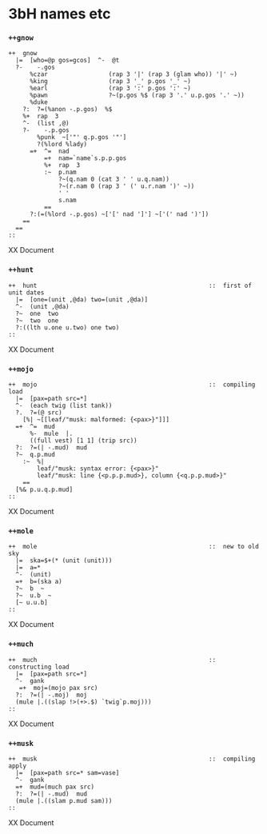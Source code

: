 3bH names etc
=============

### `++gnow`

    ++  gnow
      |=  [who=@p gos=gcos]  ^-  @t
      ?-    -.gos
          %czar                 (rap 3 '|' (rap 3 (glam who)) '|' ~)
          %king                 (rap 3 '_' p.gos '_' ~)
          %earl                 (rap 3 ':' p.gos ':' ~)
          %pawn                 ?~(p.gos %$ (rap 3 '.' u.p.gos '.' ~))
          %duke
        ?:  ?=(%anon -.p.gos)  %$
        %+  rap  3
        ^-  (list ,@)
        ?-    -.p.gos
            %punk  ~['"' q.p.gos '"']
            ?(%lord %lady)
          =+  ^=  nad
              =+  nam=`name`s.p.p.gos
              %+  rap  3
              :~  p.nam
                  ?~(q.nam 0 (cat 3 ' ' u.q.nam))
                  ?~(r.nam 0 (rap 3 ' (' u.r.nam ')' ~))
                  ' '
                  s.nam
              ==
          ?:(=(%lord -.p.gos) ~['[' nad ']'] ~['(' nad ')'])
        ==
      ==
    ::

XX Document

### `++hunt`

    ++  hunt                                                ::  first of unit dates
      |=  [one=(unit ,@da) two=(unit ,@da)]
      ^-  (unit ,@da)
      ?~  one  two
      ?~  two  one
      ?:((lth u.one u.two) one two)
    ::

XX Document

### `++mojo`

    ++  mojo                                                ::  compiling load
      |=  [pax=path src=*]
      ^-  (each twig (list tank))
      ?.  ?=(@ src)
        [%| ~[[leaf/"musk: malformed: {<pax>}"]]]
      =+  ^=  mud
          %-  mule  |.
          ((full vest) [1 1] (trip src))
      ?:  ?=(| -.mud)  mud
      ?~  q.p.mud
        :~  %|
            leaf/"musk: syntax error: {<pax>}"
            leaf/"musk: line {<p.p.p.mud>}, column {<q.p.p.mud>}"
        ==
      [%& p.u.q.p.mud]
    ::

XX Document

### `++mole`

    ++  mole                                                ::  new to old sky
      |=  ska=$+(* (unit (unit)))
      |=  a=*
      ^-  (unit)
      =+  b=(ska a)
      ?~  b  ~
      ?~  u.b  ~
      [~ u.u.b]
    ::

XX Document

### `++much`

    ++  much                                                ::  constructing load
      |=  [pax=path src=*]
      ^-  gank
       =+  moj=(mojo pax src)
      ?:  ?=(| -.moj)  moj
      (mule |.((slap !>(+>.$) `twig`p.moj)))
    ::

XX Document

### `++musk`

    ++  musk                                                ::  compiling apply
      |=  [pax=path src=* sam=vase]
      ^-  gank
      =+  mud=(much pax src)
      ?:  ?=(| -.mud)  mud
      (mule |.((slam p.mud sam)))
    ::

XX Document

